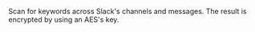 Scan for keywords across Slack's channels and messages. The result is encrypted by using an AES's key.

